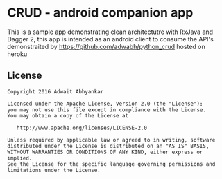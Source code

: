 CRUD - android companion app 
=========================

This is a sample app demonstrating clean architectutre with RxJava and Dagger 2, this app is intended as an android client to consume the API's demonstraited by https://github.com/adwabh/python_crud hosted on heroku 


License
--------

    Copyright 2016 Adwait Abhyankar

    Licensed under the Apache License, Version 2.0 (the "License");
    you may not use this file except in compliance with the License.
    You may obtain a copy of the License at

       http://www.apache.org/licenses/LICENSE-2.0

    Unless required by applicable law or agreed to in writing, software
    distributed under the License is distributed on an "AS IS" BASIS,
    WITHOUT WARRANTIES OR CONDITIONS OF ANY KIND, either express or implied.
    See the License for the specific language governing permissions and
    limitations under the License.





